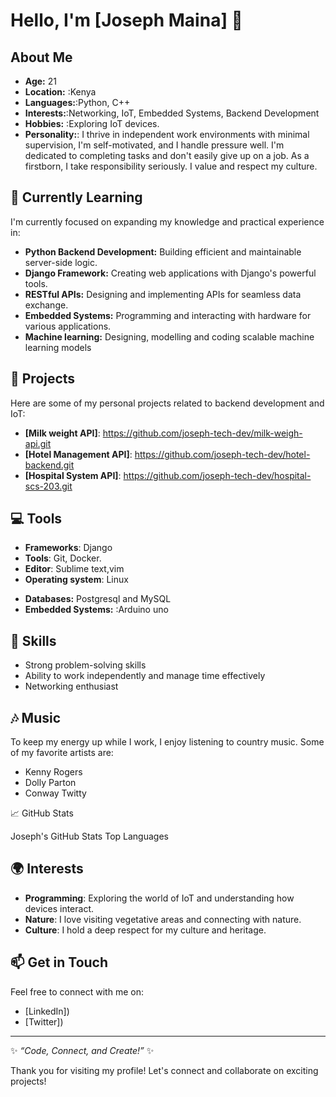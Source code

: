 # Hello, I'm [Joseph Maina] 👋

## About Me

* **Age:** 21
* **Location:** :Kenya
* **Languages:**:Python, C++
* **Interests:**:Networking, IoT, Embedded Systems, Backend Development
* **Hobbies:**  :Exploring IoT devices.
* **Personality:**: I thrive in independent work environments with minimal supervision, I'm self-motivated, and I handle pressure well. I'm dedicated to completing tasks and don't easily give up on a job.  As a firstborn, I take responsibility seriously.  I value and respect my culture.

## 🌱 Currently Learning

I'm currently focused on expanding my knowledge and practical experience in:

* **Python Backend Development:** Building efficient and maintainable server-side logic.
* **Django Framework:** Creating web applications with Django's powerful tools.
* **RESTful APIs:** Designing and implementing APIs for seamless data exchange.
* **Embedded Systems:** Programming and interacting with hardware for various applications.
* **Machine learning:** Designing, modelling and coding scalable machine learning models

## 🚀 Projects

Here are some of my personal projects related to backend development and IoT:
- **[Milk weight API]**: https://github.com/joseph-tech-dev/milk-weigh-api.git
- **[Hotel Management API]**: https://github.com/joseph-tech-dev/hotel-backend.git
- **[Hospital System API]**: https://github.com/joseph-tech-dev/hospital-scs-203.git

## 💻 Tools
- **Frameworks**: Django
- **Tools**: Git, Docker.
- **Editor**: Sublime text,vim
- **Operating system**: Linux
* **Databases:** Postgresql and MySQL
* **Embedded Systems:** :Arduino uno

## 🔧 Skills
- Strong problem-solving skills
- Ability to work independently and manage time effectively
- Networking enthusiast


## 🎶 Music
To keep my energy up while I work, I enjoy listening to country music. Some of my favorite artists are:
- Kenny Rogers
- Dolly Parton
- Conway Twitty

📈 GitHub Stats

Joseph's GitHub Stats Top Languages

## 🌍 Interests
- **Programming**: Exploring the world of IoT and understanding how devices interact.
- **Nature**: I love visiting vegetative areas and connecting with nature.
- **Culture**: I hold a deep respect for my culture and heritage.

## 📫 Get in Touch
Feel free to connect with me on:
- [LinkedIn])
- [Twitter])

---
✨ *“Code, Connect, and Create!”* ✨ 

Thank you for visiting my profile! Let's connect and collaborate on exciting projects!

